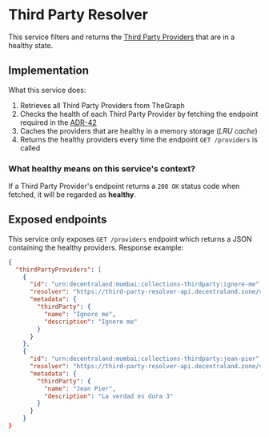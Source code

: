 # Third Party Resolver

This service filters and returns the [Third Party Providers](https://adr.decentraland.org/adr/ADR-42) that are in a healthy state.

## Implementation

What this service does:

1. Retrieves all Third Party Providers from TheGraph
2. Checks the health of each Third Party Provider by fetching the endpoint required in the [ADR-42](https://adr.decentraland.org/adr/ADR-42)
3. Caches the providers that are healthy in a memory storage (_LRU cache_)
4. Returns the healthy providers every time the endpoint `GET /providers` is called

### What healthy means on this service's context?

If a Third Party Provider's endpoint returns a `200 OK` status code when fetched, it will be regarded as **healthy**.

## Exposed endpoints

This service only exposes `GET /providers` endpoint which returns a JSON containing the healthy providers. Response example:

```json
{
  "thirdPartyProviders": [
    {
      "id": "urn:decentraland:mumbai:collections-thirdparty:ignore-me",
      "resolver": "https://third-party-resolver-api.decentraland.zone/v1",
      "metadata": {
        "thirdParty": {
          "name": "Ignore me",
          "description": "Ignore me"
        }
      }
    },
    {
      "id": "urn:decentraland:mumbai:collections-thirdparty:jean-pier",
      "resolver": "https://third-party-resolver-api.decentraland.zone/v1",
      "metadata": {
        "thirdParty": {
          "name": "Jean Pier",
          "description": "La verdad es dura 3"
        }
      }
    }
}
```
